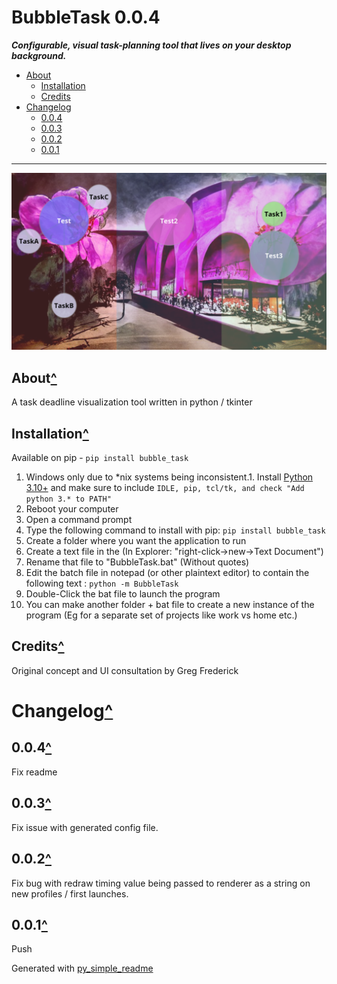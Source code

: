 # BubbleTask 0.0.4<a name="mark0"></a>

***Configurable, visual task-planning tool that lives on your desktop background.***

- [About](#mark1)
	- [Installation](#mark2)
	- [Credits](#mark3)
- [Changelog](#mark4)
	- [0.0.4](#mark5)
	- [0.0.3](#mark6)
	- [0.0.2](#mark7)
	- [0.0.1](#mark8)

---

![BubbleTask](https://raw.githubusercontent.com/AndrewSpangler/BubbleTask/main/example.png)

## About<a name="mark1"></a>[^](#mark0)

A task deadline visualization tool written in python / tkinter

## Installation<a name="mark2"></a>[^](#mark1)

Available on pip - `pip install bubble_task`

1. Windows only due to \*nix systems being inconsistent.1. Install [Python 3.10+](https://www.python.org/downloads/) and make sure to include `IDLE, pip, tcl/tk, and check "Add python 3.* to PATH"`
1. Reboot your computer
1. Open a command prompt
1. Type the following command to install with pip: `pip install bubble_task`
1. Create a folder where you want the application to run
1. Create a text file in the (In Explorer: "right-click->new->Text Document")
1. Rename that file to "BubbleTask.bat" (Without quotes)
1. Edit the batch file in notepad (or other plaintext editor) to contain the following text : `python -m BubbleTask`
1. Double-Click the bat file to launch the program
1. You can make another folder + bat file to create a new instance of the program (Eg for a separate set of projects like work vs home etc.)
## Credits<a name="mark3"></a>[^](#mark1)

Original concept and UI consultation by Greg Frederick

# Changelog<a name="mark4"></a>[^](#mark0)

## 0.0.4<a name="mark5"></a>[^](#mark4)

Fix readme

## 0.0.3<a name="mark6"></a>[^](#mark4)

Fix issue with generated config file.

## 0.0.2<a name="mark7"></a>[^](#mark4)

Fix bug with redraw timing value being passed to renderer as a string on new profiles / first launches.

## 0.0.1<a name="mark8"></a>[^](#mark4)

Push



Generated with [py_simple_readme](https://github.com/AndrewSpangler/py_simple_readme)